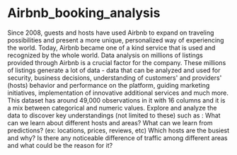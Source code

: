 # Airbnb_booking_analysis
Since 2008, guests and hosts have used Airbnb to expand on traveling possibilities and present a more unique, personalized way of experiencing the world. Today, Airbnb became one of a kind service that is used and recognized by the whole world. Data analysis on millions of listings provided through Airbnb is a crucial factor for the company. These millions of listings generate a lot of data - data that can be analyzed and used for security, business decisions, understanding of customers' and providers' (hosts) behavior and performance on the platform, guiding marketing initiatives, implementation of innovative additional services and much more. This dataset has around 49,000 observations in it with 16 columns and it is a mix between categorical and numeric values. Explore and analyze the data to discover key understandings (not limited to these) such as : What can we learn about different hosts and areas? What can we learn from predictions? (ex: locations, prices, reviews, etc) Which hosts are the busiest and why? Is there any noticeable difference of traffic among different areas and what could be the reason for it?
